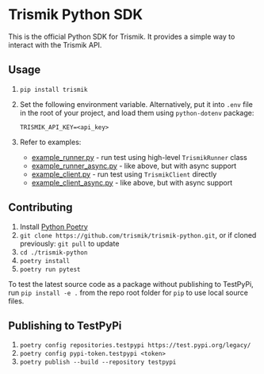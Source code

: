 Trismik Python SDK
==================

This is the official Python SDK for Trismik. It provides a simple way to interact with the Trismik
API.

Usage
-----

1. ```pip install trismik```
2. Set the following environment variable. Alternatively, put it into `.env` file
   in the root of your project, and load them using `python-dotenv` package:

   ```
   TRISMIK_API_KEY=<api_key>
   ```

3. Refer to examples:
   * [example_runner.py](./examples/example_runner.py) - run test using high-level `TrismikRunner`
     class
   * [example_runner_async.py](./examples/example_runner_async.py) - like above, but with async
     support
   * [example_client.py](./examples/example_client.py) - run test using `TrismikClient` directly
   * [example_client_async.py](./examples/example_client_async.py) - like above, but with async
     support

Contributing
------------

1. Install [Python Poetry](https://python-poetry.org/docs/#installing-with-the-official-installer)
2. ```git clone https://github.com/trismik/trismik-python.git```, or if cloned previously:
   ```git pull``` to update
3. ```cd ./trismik-python```
4. ```poetry install```
5. ```poetry run pytest```

To test the latest source code as a package without publishing to TestPyPi, run `pip install -e .` from the repo root folder for `pip` to use local source files.

Publishing to TestPyPi
----------------------

1. ```poetry config repositories.testpypi https://test.pypi.org/legacy/```
2. ```poetry config pypi-token.testpypi <token>```
3. ```poetry publish --build --repository testpypi```
